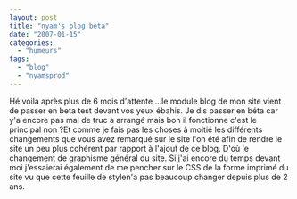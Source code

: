 ```yaml
---
layout: post
title: "nyam's blog beta"
date: "2007-01-15"
categories: 
  - "humeurs"
tags: 
  - "blog"
  - "nyamsprod"
---
```


Hé voila après plus de 6 mois d'attente ...le module blog de mon site vient de passer en beta test devant vos yeux ébahis. Je dis passer en béta car y'a encore pas mal de truc a arrangé mais bon il fonctionne c'est le principal non ?Et comme je fais pas les choses à moitié les différents changements que vous avez remarqué sur le site l'on été afin de rendre le site un peu plus cohérent par rapport à l'ajout de ce blog. D'où le changement de graphisme général du site. Si j'ai encore du temps devant moi j'essaierai également de me pencher sur le CSS de la forme imprimé du site vu que cette feuille de stylen'a pas beaucoup changer depuis plus de 2 ans.
